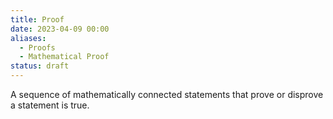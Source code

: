 ```yaml
---
title: Proof
date: 2023-04-09 00:00
aliases:
  - Proofs
  - Mathematical Proof
status: draft
---
```


A sequence of mathematically connected statements that prove or disprove a statement is true.
